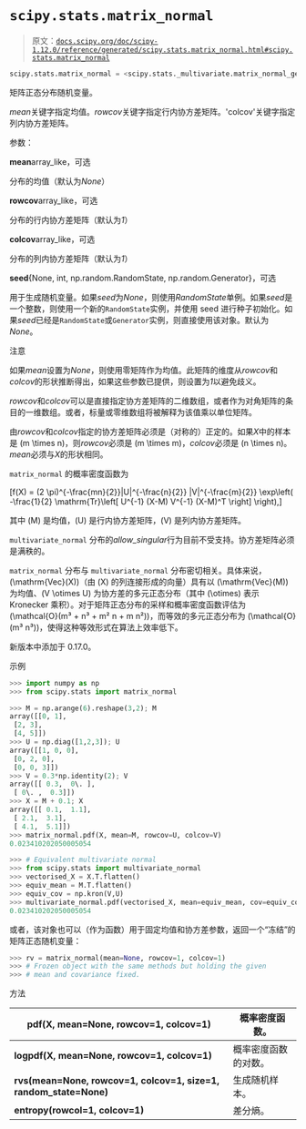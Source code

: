 # `scipy.stats.matrix_normal`

> 原文：[`docs.scipy.org/doc/scipy-1.12.0/reference/generated/scipy.stats.matrix_normal.html#scipy.stats.matrix_normal`](https://docs.scipy.org/doc/scipy-1.12.0/reference/generated/scipy.stats.matrix_normal.html#scipy.stats.matrix_normal)

```py
scipy.stats.matrix_normal = <scipy.stats._multivariate.matrix_normal_gen object>
```

矩阵正态分布随机变量。

*mean*关键字指定均值。*rowcov*关键字指定行内协方差矩阵。'colcov'关键字指定列内协方差矩阵。

参数：

**mean**array_like，可选

分布的均值（默认为*None*）

**rowcov**array_like，可选

分布的行内协方差矩阵（默认为*1*）

**colcov**array_like，可选

分布的列内协方差矩阵（默认为*1*）

**seed**{None, int, np.random.RandomState, np.random.Generator}，可选

用于生成随机变量。如果*seed*为*None*，则使用*RandomState*单例。如果*seed*是一个整数，则使用一个新的`RandomState`实例，并使用 seed 进行种子初始化。如果*seed*已经是`RandomState`或`Generator`实例，则直接使用该对象。默认为*None*。

注意

如果*mean*设置为*None*，则使用零矩阵作为均值。此矩阵的维度从*rowcov*和*colcov*的形状推断得出，如果这些参数已提供，则设置为*1*以避免歧义。

*rowcov*和*colcov*可以是直接指定协方差矩阵的二维数组，或者作为对角矩阵的条目的一维数组。或者，标量或零维数组将被解释为该值乘以单位矩阵。

由*rowcov*和*colcov*指定的协方差矩阵必须是（对称的）正定的。如果*X*中的样本是 \(m \times n\)，则*rowcov*必须是 \(m \times m\)，*colcov*必须是 \(n \times n\)。*mean*必须与*X*的形状相同。

`matrix_normal` 的概率密度函数为

\[f(X) = (2 \pi)^{-\frac{mn}{2}}|U|^{-\frac{n}{2}} |V|^{-\frac{m}{2}} \exp\left( -\frac{1}{2} \mathrm{Tr}\left[ U^{-1} (X-M) V^{-1} (X-M)^T \right] \right),\]

其中 \(M\) 是均值，\(U\) 是行内协方差矩阵，\(V\) 是列内协方差矩阵。

`multivariate_normal` 分布的*allow_singular*行为目前不受支持。协方差矩阵必须是满秩的。

`matrix_normal` 分布与 `multivariate_normal` 分布密切相关。具体来说，\(\mathrm{Vec}(X)\)（由 \(X\) 的列连接形成的向量）具有以 \(\mathrm{Vec}(M)\) 为均值、\(V \otimes U\) 为协方差的多元正态分布（其中 \(\otimes\) 表示 Kronecker 乘积）。对于矩阵正态分布的采样和概率密度函数评估为 \(\mathcal{O}(m³ + n³ + m² n + m n²)\)，而等效的多元正态分布为 \(\mathcal{O}(m³ n³)\)，使得这种等效形式在算法上效率低下。

新版本中添加于 0.17.0。

示例

```py
>>> import numpy as np
>>> from scipy.stats import matrix_normal 
```

```py
>>> M = np.arange(6).reshape(3,2); M
array([[0, 1],
 [2, 3],
 [4, 5]])
>>> U = np.diag([1,2,3]); U
array([[1, 0, 0],
 [0, 2, 0],
 [0, 0, 3]])
>>> V = 0.3*np.identity(2); V
array([[ 0.3,  0\. ],
 [ 0\. ,  0.3]])
>>> X = M + 0.1; X
array([[ 0.1,  1.1],
 [ 2.1,  3.1],
 [ 4.1,  5.1]])
>>> matrix_normal.pdf(X, mean=M, rowcov=U, colcov=V)
0.023410202050005054 
```

```py
>>> # Equivalent multivariate normal
>>> from scipy.stats import multivariate_normal
>>> vectorised_X = X.T.flatten()
>>> equiv_mean = M.T.flatten()
>>> equiv_cov = np.kron(V,U)
>>> multivariate_normal.pdf(vectorised_X, mean=equiv_mean, cov=equiv_cov)
0.023410202050005054 
```

或者，该对象也可以（作为函数）用于固定均值和协方差参数，返回一个“冻结”的矩阵正态随机变量：

```py
>>> rv = matrix_normal(mean=None, rowcov=1, colcov=1)
>>> # Frozen object with the same methods but holding the given
>>> # mean and covariance fixed. 
```

方法

| **pdf(X, mean=None, rowcov=1, colcov=1)** | 概率密度函数。 |
| --- | --- |
| **logpdf(X, mean=None, rowcov=1, colcov=1)** | 概率密度函数的对数。 |
| **rvs(mean=None, rowcov=1, colcov=1, size=1, random_state=None)** | 生成随机样本。 |
| **entropy(rowcol=1, colcov=1)** | 差分熵。 |
